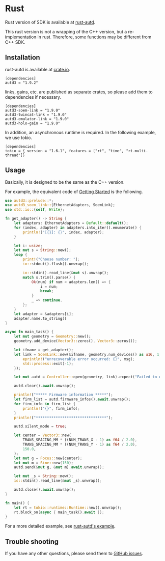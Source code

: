 # Rust

Rust version of SDK is available at [rust-autd](https://github.com/shinolab/rust-autd).

This rust version is not a wrapping of the C++ version, but a re-implementation in rust.
Therefore, some functions may be different from C++ SDK.

## Installation

rust-autd is available at [crate.io](https://crates.io/crates/autd3).

```
[dependencies]
autd3 = "1.9.2"
```

links, gains, etc. are published as separate crates, so please add them to dependencies if necessary.
```
[dependencies]
autd3-soem-link = "1.9.0"
autd3-twincat-link = "1.9.0"
autd3-emulator-link = "1.9.0"
autd3-holo-gain = "1.9.0"
```

In addition, an asynchronous runtime is required. 
In the following example, we use tokio.
```
[dependencies]
tokio = { version = "1.6.1", features = ["rt", "time", "rt-multi-thread"]}
```

## Usage

Basically, it is designed to be the same as the C++ version.

For example, the equivalent code of [Getting Started](./Users_Manual/getting_started.md) is the following.

```rust
use autd3::prelude::*;
use autd3_soem_link::{EthernetAdapters, SoemLink};
use std::io::{self, Write};

fn get_adapter() -> String {
    let adapters: EthernetAdapters = Default::default();
    for (index, adapter) in adapters.into_iter().enumerate() {
        println!("[{}]: {}", index, adapter);
    }

    let i: usize;
    let mut s = String::new();
    loop {
        print!("Choose number: ");
        io::stdout().flush().unwrap();

        io::stdin().read_line(&mut s).unwrap();
        match s.trim().parse() {
            Ok(num) if num < adapters.len() => {
                i = num;
                break;
            }
            _ => continue,
        };
    }
    let adapter = &adapters[i];
    adapter.name.to_string()
}

async fn main_task() {
    let mut geometry = Geometry::new();
    geometry.add_device(Vector3::zeros(), Vector3::zeros());

    let ifname = get_adapter();
    let link = SoemLink::new(&ifname, geometry.num_devices() as u16, 1, |msg| {
        eprintln!("unrecoverable error occurred: {}", msg);
        std::process::exit(-1);
    });

    let mut autd = Controller::open(geometry, link).expect("Failed to open");

    autd.clear().await.unwrap();

    println!("***** Firmware information *****");
    let firm_list = autd.firmware_infos().await.unwrap();
    for firm_info in firm_list {
        println!("{}", firm_info);
    }
    println!("********************************");

    autd.silent_mode = true;

    let center = Vector3::new(
        TRANS_SPACING_MM * ((NUM_TRANS_X - 1) as f64 / 2.0),
        TRANS_SPACING_MM * ((NUM_TRANS_Y - 1) as f64 / 2.0),
        150.0,
    );
    let mut g = Focus::new(center);
    let mut m = Sine::new(150);
    autd.send(&mut g, &mut m).await.unwrap();

    let mut _s = String::new();
    io::stdin().read_line(&mut _s).unwrap();

    autd.close().await.unwrap();
}

fn main() {
    let rt = tokio::runtime::Runtime::new().unwrap();
    rt.block_on(async { main_task().await });
}
```

For a more detailed example, see [rust-autd's example](https://github.com/shinolab/rust-autd/tree/master/autd3-examples).

## Trouble shooting

If you have any other questions, please send them to [GitHub issues](https://github.com/shinolab/rust-autd/issues).
